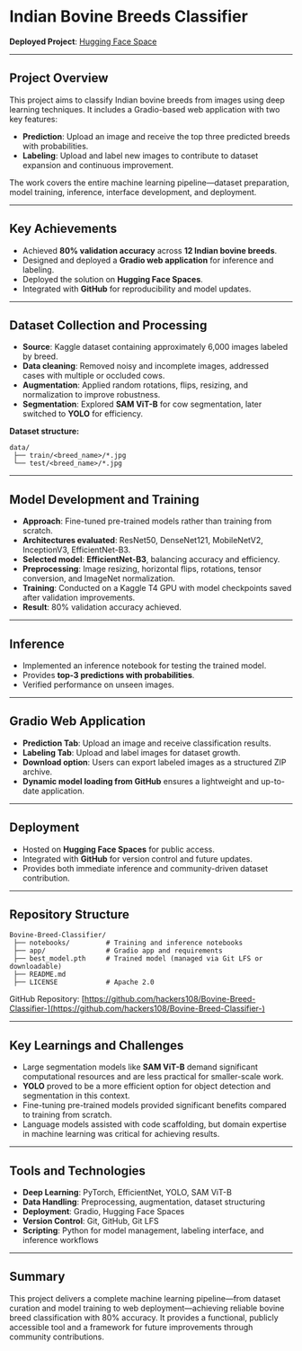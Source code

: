 # Indian Bovine Breeds Classifier

**Deployed Project**: [Hugging Face Space](https://huggingface.co/spaces/hacker108/cow-breed-classifier)

---

## Project Overview

This project aims to classify Indian bovine breeds from images using deep learning techniques.
It includes a Gradio-based web application with two key features:

* **Prediction**: Upload an image and receive the top three predicted breeds with probabilities.
* **Labeling**: Upload and label new images to contribute to dataset expansion and continuous improvement.

The work covers the entire machine learning pipeline—dataset preparation, model training, inference, interface development, and deployment.

---

## Key Achievements

* Achieved **80% validation accuracy** across **12 Indian bovine breeds**.
* Designed and deployed a **Gradio web application** for inference and labeling.
* Deployed the solution on **Hugging Face Spaces**.
* Integrated with **GitHub** for reproducibility and model updates.

---

## Dataset Collection and Processing

* **Source**: Kaggle dataset containing approximately 6,000 images labeled by breed.
* **Data cleaning**: Removed noisy and incomplete images, addressed cases with multiple or occluded cows.
* **Augmentation**: Applied random rotations, flips, resizing, and normalization to improve robustness.
* **Segmentation**: Explored **SAM ViT-B** for cow segmentation, later switched to **YOLO** for efficiency.

**Dataset structure:**

```
data/
 ├── train/<breed_name>/*.jpg
 └── test/<breed_name>/*.jpg
```

---

## Model Development and Training

* **Approach**: Fine-tuned pre-trained models rather than training from scratch.
* **Architectures evaluated**: ResNet50, DenseNet121, MobileNetV2, InceptionV3, EfficientNet-B3.
* **Selected model**: **EfficientNet-B3**, balancing accuracy and efficiency.
* **Preprocessing**: Image resizing, horizontal flips, rotations, tensor conversion, and ImageNet normalization.
* **Training**: Conducted on a Kaggle T4 GPU with model checkpoints saved after validation improvements.
* **Result**: 80% validation accuracy achieved.

---

## Inference

* Implemented an inference notebook for testing the trained model.
* Provides **top-3 predictions with probabilities**.
* Verified performance on unseen images.

---

## Gradio Web Application

* **Prediction Tab**: Upload an image and receive classification results.
* **Labeling Tab**: Upload and label images for dataset growth.
* **Download option**: Users can export labeled images as a structured ZIP archive.
* **Dynamic model loading from GitHub** ensures a lightweight and up-to-date application.

---

## Deployment

* Hosted on **Hugging Face Spaces** for public access.
* Integrated with **GitHub** for version control and future updates.
* Provides both immediate inference and community-driven dataset contribution.

---

## Repository Structure

```
Bovine-Breed-Classifier/
 ├── notebooks/         # Training and inference notebooks
 ├── app/               # Gradio app and requirements
 ├── best_model.pth     # Trained model (managed via Git LFS or downloadable)
 ├── README.md
 ├── LICENSE            # Apache 2.0
```

GitHub Repository: [https://github.com/hackers108/Bovine-Breed-Classifier-](https://github.com/hackers108/Bovine-Breed-Classifier-)

---

## Key Learnings and Challenges

* Large segmentation models like **SAM ViT-B** demand significant computational resources and are less practical for smaller-scale work.
* **YOLO** proved to be a more efficient option for object detection and segmentation in this context.
* Fine-tuning pre-trained models provided significant benefits compared to training from scratch.
* Language models assisted with code scaffolding, but domain expertise in machine learning was critical for achieving results.

---

## Tools and Technologies

* **Deep Learning**: PyTorch, EfficientNet, YOLO, SAM ViT-B
* **Data Handling**: Preprocessing, augmentation, dataset structuring
* **Deployment**: Gradio, Hugging Face Spaces
* **Version Control**: Git, GitHub, Git LFS
* **Scripting**: Python for model management, labeling interface, and inference workflows

---

## Summary

This project delivers a complete machine learning pipeline—from dataset curation and model training to web deployment—achieving reliable bovine breed classification with 80% accuracy.
It provides a functional, publicly accessible tool and a framework for future improvements through community contributions.

